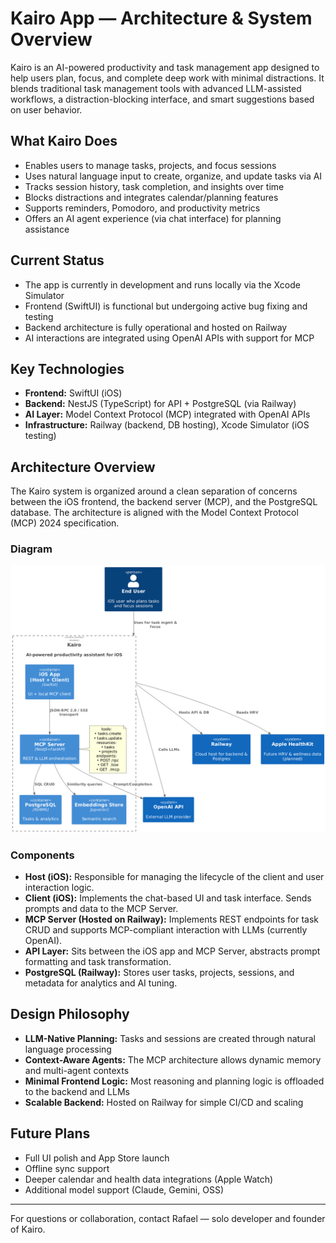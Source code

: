 # Kairo App — Architecture & System Overview

Kairo is an AI-powered productivity and task management app designed to help users plan, focus, and complete deep work with minimal distractions. It blends traditional task management tools with advanced LLM-assisted workflows, a distraction-blocking interface, and smart suggestions based on user behavior.

## What Kairo Does

- Enables users to manage tasks, projects, and focus sessions
- Uses natural language input to create, organize, and update tasks via AI
- Tracks session history, task completion, and insights over time
- Blocks distractions and integrates calendar/planning features
- Supports reminders, Pomodoro, and productivity metrics
- Offers an AI agent experience (via chat interface) for planning assistance

## Current Status

- The app is currently in development and runs locally via the Xcode Simulator
- Frontend (SwiftUI) is functional but undergoing active bug fixing and testing
- Backend architecture is fully operational and hosted on Railway
- AI interactions are integrated using OpenAI APIs with support for MCP

## Key Technologies

- **Frontend:** SwiftUI (iOS)
- **Backend:** NestJS (TypeScript) for API + PostgreSQL (via Railway)
- **AI Layer:** Model Context Protocol (MCP) integrated with OpenAI APIs
- **Infrastructure:** Railway (backend, DB hosting), Xcode Simulator (iOS testing)

## Architecture Overview

The Kairo system is organized around a clean separation of concerns between the iOS frontend, the backend server (MCP), and the PostgreSQL database. The architecture is aligned with the Model Context Protocol (MCP) 2024 specification.

### Diagram

![Architecture Diagram](arquitecture.png)

### Components

- **Host (iOS):** Responsible for managing the lifecycle of the client and user interaction logic.
- **Client (iOS):** Implements the chat-based UI and task interface. Sends prompts and data to the MCP Server.
- **MCP Server (Hosted on Railway):** Implements REST endpoints for task CRUD and supports MCP-compliant interaction with LLMs (currently OpenAI).
- **API Layer:** Sits between the iOS app and MCP Server, abstracts prompt formatting and task transformation.
- **PostgreSQL (Railway):** Stores user tasks, projects, sessions, and metadata for analytics and AI tuning.

## Design Philosophy

- **LLM-Native Planning:** Tasks and sessions are created through natural language processing
- **Context-Aware Agents:** The MCP architecture allows dynamic memory and multi-agent contexts
- **Minimal Frontend Logic:** Most reasoning and planning logic is offloaded to the backend and LLMs
- **Scalable Backend:** Hosted on Railway for simple CI/CD and scaling

## Future Plans

- Full UI polish and App Store launch
- Offline sync support
- Deeper calendar and health data integrations (Apple Watch)
- Additional model support (Claude, Gemini, OSS)

---

For questions or collaboration, contact Rafael — solo developer and founder of Kairo.
